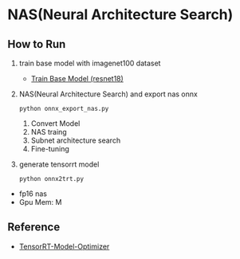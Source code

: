 # NAS(Neural Architecture Search)

## How to Run

1. train base model with imagenet100 dataset
    - [Train Base Model (resnet18)](tmo/base_model/README.md)

2. NAS(Neural Architecture Search) and export nas onnx
    ```
    python onnx_export_nas.py
    ```
    1. Convert Model
    2. NAS traing
    3. Subnet architecture search 
    4. Fine-tuning

3. generate tensorrt model
    ```
    python onnx2trt.py
    ```
- fp16 nas
- Gpu Mem: M

## Reference

- [TensorRT-Model-Optimizer](https://github.com/NVIDIA/TensorRT-Model-Optimizer)
